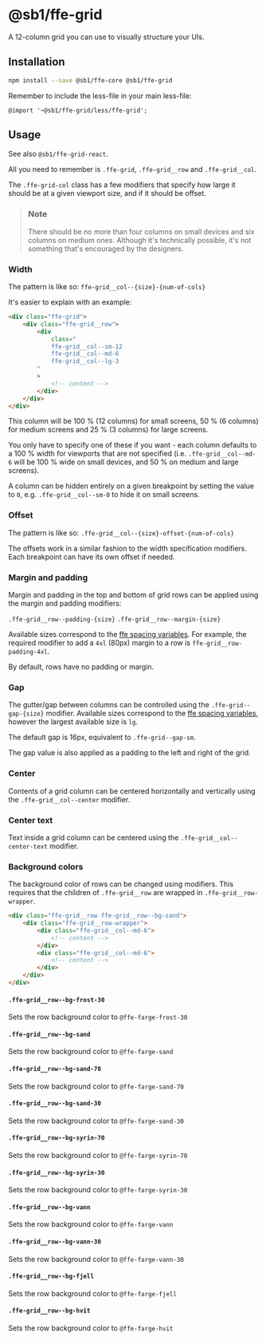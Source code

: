 # @sb1/ffe-grid

A 12-column grid you can use to visually structure your UIs.

## Installation

```bash
npm install --save @sb1/ffe-core @sb1/ffe-grid
```

Remember to include the less-file in your main less-file:

```less
@import '~@sb1/ffe-grid/less/ffe-grid';
```

## Usage

See also `@sb1/ffe-grid-react`.

All you need to remember is `.ffe-grid`, `.ffe-grid__row` and `.ffe-grid__col`.

The `.ffe-grid-col` class has a few modifiers that specify how large it should be
at a given viewport size, and if it should be offset.

> ### Note
>
> There should be no more than four columns on small devices and six columns on
> medium ones. Although it's technically possible, it's not something that's
> encouraged by the designers.

### Width

The pattern is like so: `ffe-grid__col--{size}-{num-of-cols}`

It's easier to explain with an example:

```html
<div class="ffe-grid">
    <div class="ffe-grid__row">
        <div
            class="
            ffe-grid__col--sm-12
            ffe-grid__col--md-6
            ffe-grid__col--lg-3
        "
        >
            <!-- content -->
        </div>
    </div>
</div>
```

This column will be 100 % (12 columns) for small screens, 50 % (6 columns) for medium
screens and 25 % (3 columns) for large screens.

You only have to specify one of these if you want - each column defaults to a 100 % width
for viewports that are not specified (i.e. `.ffe-grid__col--md-6` will be 100 % wide on small
devices, and 50 % on medium and large screens).

A column can be hidden entirely on a given breakpoint by setting the value to `0`, e.g. `.ffe-grid__col--sm-0` to hide it on small screens.

### Offset

The pattern is like so: `.ffe-grid__col--{size}-offset-{num-of-cols}`

The offsets work in a similar fashion to the width specification modifiers. Each breakpoint
can have its own offset if needed.

### Margin and padding

Margin and padding in the top and bottom of grid rows can be applied using the margin and padding modifiers:

`.ffe-grid__row--padding-{size}`
`.ffe-grid__row--margin-{size}`

Available sizes correspond to the [ffe spacing variables](https://design.sparebank1.no/profil/spacing/). For example, the required modifier to add a `4xl` (80px) margin to a row is `ffe-grid__row-padding-4xl`.

By default, rows have no padding or margin.

### Gap

The gutter/gap between columns can be controlled using the `.ffe-grid--gap-{size}` modifier. Available sizes correspond to the [ffe spacing variables](https://design.sparebank1.no/profil/spacing/), however the largest available size is `lg`.

The default gap is 16px, equivalent to `.ffe-grid--gap-sm`.

The gap value is also applied as a padding to the left and right of the grid.

### Center

Contents of a grid column can be centered horizontally and vertically using the `.ffe-grid__col--center` modifier.

### Center text

Text inside a grid column can be centered using the `.ffe-grid__col--center-text` modifier.

### Background colors

The background color of rows can be changed using modifiers. This requires that the children of `.ffe-grid__row` are wrapped in `.ffe-grid__row-wrapper`.

```html
<div class="ffe-grid__row ffe-grid__row--bg-sand">
    <div class="ffe-grid__row-wrapper">
        <div class="ffe-grid__col--md-6">
            <!-- content -->
        </div>
        <div class="ffe-grid__col--md-6">
            <!-- content -->
        </div>
    </div>
</div>
```

#### `.ffe-grid__row--bg-frost-30`

Sets the row background color to `@ffe-farge-frost-30`

#### `.ffe-grid__row--bg-sand`

Sets the row background color to `@ffe-farge-sand`

#### `.ffe-grid__row--bg-sand-70`

Sets the row background color to `@ffe-farge-sand-70`

#### `.ffe-grid__row--bg-sand-30`

Sets the row background color to `@ffe-farge-sand-30`

#### `.ffe-grid__row--bg-syrin-70`

Sets the row background color to `@ffe-farge-syrin-70`

#### `.ffe-grid__row--bg-syrin-30`

Sets the row background color to `@ffe-farge-syrin-30`

#### `.ffe-grid__row--bg-vann`

Sets the row background color to `@ffe-farge-vann`

#### `.ffe-grid__row--bg-vann-30`

Sets the row background color to `@ffe-farge-vann-30`

#### `.ffe-grid__row--bg-fjell`

Sets the row background color to `@ffe-farge-fjell`

#### `.ffe-grid__row--bg-hvit`

Sets the row background color to `@ffe-farge-hvit`
